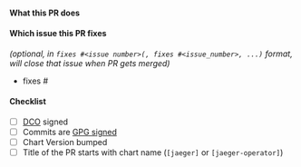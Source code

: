 #### What this PR does

#### Which issue this PR fixes

*(optional, in `fixes #<issue number>(, fixes #<issue_number>, ...)` format,
will close that issue when PR gets merged)*

- fixes #

#### Checklist

- [ ] [DCO](https://github.com/jaegertracing/helm-charts/blob/main/CONTRIBUTING.md#sign-off-your-work) signed
- [ ] Commits are [GPG signed](https://docs.github.com/en/github/authenticating-to-github/signing-commits)
- [ ] Chart Version bumped
- [ ] Title of the PR starts with chart name (`[jaeger]` or `[jaeger-operator]`)
